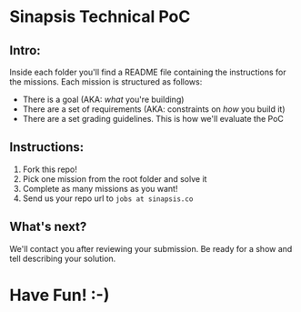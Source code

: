 # Sinapsis Technical PoC

## Intro:

Inside each folder you'll find a README file containing the instructions for the missions.
Each mission is structured as follows:
  - There is a goal (AKA: *what* you're building)
  - There are a set of requirements (AKA: constraints on *how* you build it)
  - There are a set grading guidelines. This is how we'll evaluate the PoC

## Instructions:

1. Fork this repo!
2. Pick one mission from the root folder and solve it
3. Complete as many missions as you want!
4. Send us your repo url to `jobs at sinapsis.co`

## What's next?

We'll contact you after reviewing your submission. Be ready for a show and tell describing your solution.

# **Have Fun! :-)**

